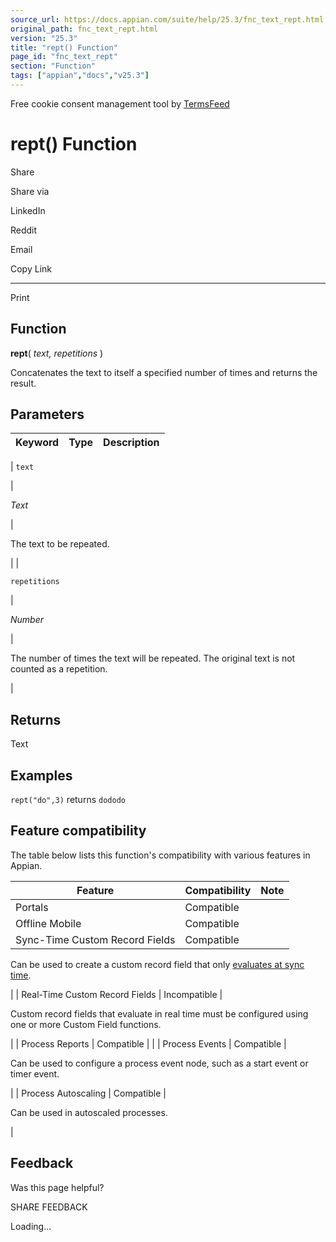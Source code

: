 ```yaml
---
source_url: https://docs.appian.com/suite/help/25.3/fnc_text_rept.html
original_path: fnc_text_rept.html
version: "25.3"
title: "rept() Function"
page_id: "fnc_text_rept"
section: "Function"
tags: ["appian","docs","v25.3"]
---
```



Free cookie consent management tool by [TermsFeed](https://www.termsfeed.com/)

# rept() Function

Share

Share via

LinkedIn

Reddit

Email

Copy Link

* * *

Print

## Function

**rept**( _text, repetitions_ )

Concatenates the text to itself a specified number of times and returns the result.

## Parameters

| Keyword | Type | Description |
| --- | --- | --- |
|
`text`

 |

_Text_

 |

The text to be repeated.

 |
|

`repetitions`

 |

_Number_

 |

The number of times the text will be repeated. The original text is not counted as a repetition.

 |

## Returns

Text

## Examples

`rept("do",3)` returns `dododo`

## Feature compatibility

The table below lists this function's compatibility with various features in Appian.

| Feature | Compatibility | Note |
| --- | --- | --- |
| Portals | Compatible |  |
| Offline Mobile | Compatible |  |
| Sync-Time Custom Record Fields | Compatible |
Can be used to create a custom record field that only [evaluates at sync time](custom-record-fields.html#prodlink-sync-time-evaluations).

 |
| Real-Time Custom Record Fields | Incompatible |

Custom record fields that evaluate in real time must be configured using one or more Custom Field functions.

 |
| Process Reports | Compatible |  |
| Process Events | Compatible |

Can be used to configure a process event node, such as a start event or timer event.

 |
| Process Autoscaling | Compatible |

Can be used in autoscaled processes.

 |

## Feedback

Was this page helpful?

SHARE FEEDBACK

Loading...